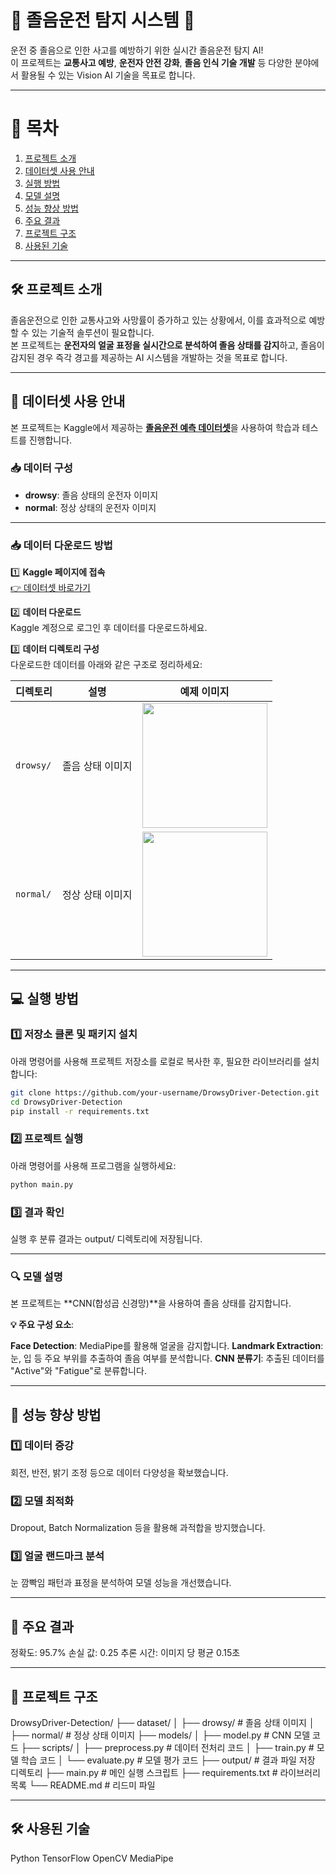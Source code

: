 # 🚗 졸음운전 탐지 시스템 🌙

운전 중 졸음으로 인한 사고를 예방하기 위한 실시간 졸음운전 탐지 AI!  
이 프로젝트는 **교통사고 예방**, **운전자 안전 강화**, **졸음 인식 기술 개발** 등 다양한 분야에서 활용될 수 있는 Vision AI 기술을 목표로 합니다.

---

# 📑 목차
1. [프로젝트 소개](#-졸음운전-탐지-시스템-)
2. [데이터셋 사용 안내](#-데이터셋-사용-안내)
3. [실행 방법](#-실행-방법)
4. [모델 설명](#-모델-설명)
5. [성능 향상 방법](#-성능-향상-방법)
6. [주요 결과](#-주요-결과)
7. [프로젝트 구조](#-프로젝트-구조)
8. [사용된 기술](#-사용된-기술)

---

## 🛠️ 프로젝트 소개

졸음운전으로 인한 교통사고와 사망률이 증가하고 있는 상황에서, 이를 효과적으로 예방할 수 있는 기술적 솔루션이 필요합니다.  
본 프로젝트는 **운전자의 얼굴 표정을 실시간으로 분석하여 졸음 상태를 감지**하고, 졸음이 감지된 경우 즉각 경고를 제공하는 AI 시스템을 개발하는 것을 목표로 합니다.

---

## 📂 데이터셋 사용 안내

본 프로젝트는 Kaggle에서 제공하는 [**졸음운전 예측 데이터셋**](https://www.kaggle.com/datasets/rakibuleceruet/drowsiness-prediction-dataset)을 사용하여 학습과 테스트를 진행합니다.  

### 📥 데이터 구성
- **drowsy**: 졸음 상태의 운전자 이미지
- **normal**: 정상 상태의 운전자 이미지

---

### 📥 데이터 다운로드 방법

1️⃣ **Kaggle 페이지에 접속**  
   [👉 데이터셋 바로가기](https://www.kaggle.com/datasets/rakibuleceruet/drowsiness-prediction-dataset)  

2️⃣ **데이터 다운로드**  
   Kaggle 계정으로 로그인 후 데이터를 다운로드하세요.

3️⃣ **데이터 디렉토리 구성**  
   다운로드한 데이터를 아래와 같은 구조로 정리하세요:

| 디렉토리 | 설명           | 예제 이미지 |
|----------|----------------|-------------|
| `drowsy/` | 졸음 상태 이미지 | <img src="https://github.com/user-attachments/assets/6e98a220-e440-409b-8329-d5f69d19c788" width="200"> |
| `normal/` | 정상 상태 이미지 | <img src="https://github.com/user-attachments/assets/6e2db094-f730-4113-9396-a40e28e49f40" width="200"> |

---

## 💻 실행 방법

### 1️⃣ 저장소 클론 및 패키지 설치
아래 명령어를 사용해 프로젝트 저장소를 로컬로 복사한 후, 필요한 라이브러리를 설치합니다:
```bash
git clone https://github.com/your-username/DrowsyDriver-Detection.git
cd DrowsyDriver-Detection
pip install -r requirements.txt

```

### 2️⃣ 프로젝트 실행
아래 명령어를 사용해 프로그램을 실행하세요:
```bash
python main.py

```

### 3️⃣ 결과 확인
실행 후 분류 결과는 output/ 디렉토리에 저장됩니다.

---

### 🔍 모델 설명
본 프로젝트는 **CNN(합성곱 신경망)**을 사용하여 졸음 상태를 감지합니다.

**💡 주요 구성 요소**:

**Face Detection**: MediaPipe를 활용해 얼굴을 감지합니다.
**Landmark Extraction**: 눈, 입 등 주요 부위를 추출하여 졸음 여부를 분석합니다.
**CNN 분류기**: 추출된 데이터를 "Active"와 "Fatigue"로 분류합니다.

---

## 🚀 성능 향상 방법
### 1️⃣ 데이터 증강

회전, 반전, 밝기 조정 등으로 데이터 다양성을 확보했습니다.
### 2️⃣ 모델 최적화

Dropout, Batch Normalization 등을 활용해 과적합을 방지했습니다.
### 3️⃣ 얼굴 랜드마크 분석
눈 깜빡임 패턴과 표정을 분석하여 모델 성능을 개선했습니다.

---

## 🎯 주요 결과
정확도: 95.7%
손실 값: 0.25
추론 시간: 이미지 당 평균 0.15초

---

## 📂 프로젝트 구조

DrowsyDriver-Detection/
├── dataset/
│   ├── drowsy/          # 졸음 상태 이미지
│   ├── normal/          # 정상 상태 이미지
├── models/
│   ├── model.py         # CNN 모델 코드
├── scripts/
│   ├── preprocess.py    # 데이터 전처리 코드
│   ├── train.py         # 모델 학습 코드
│   └── evaluate.py      # 모델 평가 코드
├── output/              # 결과 파일 저장 디렉토리
├── main.py              # 메인 실행 스크립트
├── requirements.txt     # 라이브러리 목록
└── README.md            # 리드미 파일

---

## 🛠️ 사용된 기술
Python
TensorFlow
OpenCV
MediaPipe




